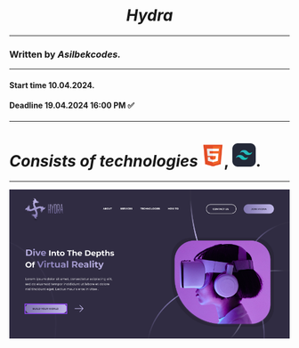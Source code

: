 ___<h1 align="center">Hydra</h1>___

---

### Written by ___Asilbekcodes.___

---

#### Start time 10.04.2024.

#### Deadline 19.04.2024 16:00 PM ✅

---

# ___Consists of technologies___ <img src="https://raw.githubusercontent.com/devicons/devicon/master/icons/html5/html5-original.svg" width="40px">, <img src="https://raw.githubusercontent.com/tandpfun/skill-icons/main/icons/TailwindCSS-Dark.svg" width="42px">.

---

<img src="./assets/Readme img/ReadME-img.png">